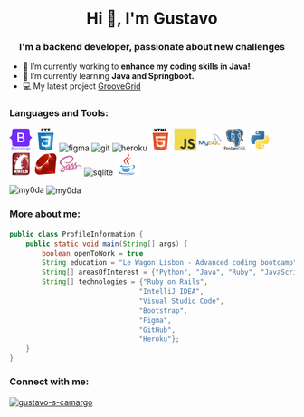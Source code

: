 <h1 align="center">Hi 👋, I'm Gustavo</h1>
<h3 align="center">I'm a backend developer, passionate about new challenges</h3>

- 🔭 I’m currently working to **enhance my coding skills in Java!**
- 🌱 I’m currently learning **Java and Springboot.**
- 💻 My latest project [GrooveGrid](https://groovegrid.me/)

<h3 align="left">Languages and Tools:</h3>
<p align="left"> <img src="https://raw.githubusercontent.com/devicons/devicon/master/icons/bootstrap/bootstrap-plain-wordmark.svg" alt="bootstrap" width="40" height="40"/> <img src="https://raw.githubusercontent.com/devicons/devicon/master/icons/css3/css3-original-wordmark.svg" alt="css3" width="40" height="40"/> <img src="https://www.vectorlogo.zone/logos/figma/figma-icon.svg" alt="figma" width="40" height="40"/> <img src="https://www.vectorlogo.zone/logos/git-scm/git-scm-icon.svg" alt="git" width="40" height="40"/> <img src="https://www.vectorlogo.zone/logos/heroku/heroku-icon.svg" alt="heroku" width="40" height="40"/> <img src="https://raw.githubusercontent.com/devicons/devicon/master/icons/html5/html5-original-wordmark.svg" alt="html5" width="40" height="40"/> <img src="https://raw.githubusercontent.com/devicons/devicon/master/icons/javascript/javascript-original.svg" alt="javascript" width="40" height="40"/> <img src="https://raw.githubusercontent.com/devicons/devicon/master/icons/mysql/mysql-original-wordmark.svg" alt="mysql" width="40" height="40"/> <img src="https://raw.githubusercontent.com/devicons/devicon/master/icons/postgresql/postgresql-original-wordmark.svg" alt="postgresql" width="40" height="40"/> <img src="https://raw.githubusercontent.com/devicons/devicon/master/icons/python/python-original.svg" alt="python" width="40" height="40"/> <img src="https://raw.githubusercontent.com/devicons/devicon/master/icons/rails/rails-original-wordmark.svg" alt="rails" width="40" height="40"/> <img src="https://raw.githubusercontent.com/devicons/devicon/master/icons/ruby/ruby-original.svg" alt="ruby" width="40" height="40"/> <img src="https://raw.githubusercontent.com/devicons/devicon/master/icons/sass/sass-original.svg" alt="sass" width="40" height="40"/> <img src="https://www.vectorlogo.zone/logos/sqlite/sqlite-icon.svg" alt="sqlite" width="40" height="40"/> <img 
src="https://raw.githubusercontent.com/devicons/devicon/master/icons/java/java-original.svg" alt="java" width="40" height="40"/> </p>

<p><img align="left" src="https://github-readme-stats.vercel.app/api/top-langs?username=my0da&show_icons=true&locale=en&layout=compact" alt="my0da" /></p>

<p>&nbsp;<img align="center" src="https://github-readme-stats.vercel.app/api?username=my0da&show_icons=true&locale=en" alt="my0da" /></p>

<h3 align="left">More about me:</h3>

```java
public class ProfileInformation {
    public static void main(String[] args) {
        boolean openToWork = true
        String education = "Le Wagon Lisbon - Advanced coding bootcamp"
        String[] areasOfInterest = {"Python", "Java", "Ruby", "JavaScript", "SQL"};
        String[] technologies = {"Ruby on Rails",
                                "IntelliJ IDEA",
                                "Visual Studio Code",
                                "Bootstrap",
                                "Figma",
                                "GitHub",
                                "Heroku"};
    }
}
```
<h3 align="left">Connect with me:</h3>
<p align="left">
<a href="https://linkedin.com/in/gustavo-s-camargo" target="blank"><img align="center" src="https://raw.githubusercontent.com/rahuldkjain/github-profile-readme-generator/master/src/images/icons/Social/linked-in-alt.svg" alt="gustavo-s-camargo" height="30" width="40" /></a>
</p>
